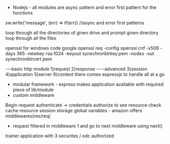 - Nodejs - all modules are async pattern and error first pattern for the functions

sw.write('message', (err) => if(err)) //async and error first patterns

loop through all the directories of given drive and prompt given directory loop through all the files

openssl for windows code google
openssl req -config openssl.cnf -x509 -days 365 -newkey rsa:1024 -keyout synechronblrkey.pem -nodes -out synechronblrcert.pem

---basic http module
1)request
2)response
----advanced
3)session
4)application
5)server
6)context
there comes expressjs to handle all at a go

- modular framework - express makes application available with required piece of lib/module
- custom middleware

Begin request
authenticate -> credentials
authorize to see resource
check cache resource
session storage
global variables - amazon offers
middlewares(res/req)
 - request filtered in middleware 1 and go to next middleware using next()

trainer application with 3 securites /
odc authorized